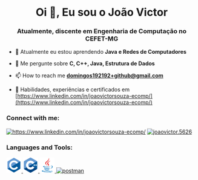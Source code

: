 <h1 align="center">Oi 👋, Eu sou o João Victor</h1>
<h3 align="center">Atualmente, discente em Engenharia de Computação no CEFET-MG</h3>

- 🌱 Atualmente eu estou aprendendo **Java e Redes de Computadores**

- 💬 Me pergunte sobre **C, C++, Java, Estrutura de Dados**

- 📫 How to reach me **domingos192192+github@gmail.com**

- 📄 Habilidades, experiências e certificados em [https://www.linkedin.com/in/joaovictorsouza-ecomp/](https://www.linkedin.com/in/joaovictorsouza-ecomp/)

<h3 align="left">Connect with me:</h3>
<p align="left">
<a href="https://linkedin.com/in/https://www.linkedin.com/in/joaovictorsouza-ecomp/" target="blank"><img align="center" src="https://raw.githubusercontent.com/rahuldkjain/github-profile-readme-generator/master/src/images/icons/Social/linked-in-alt.svg" alt="https://www.linkedin.com/in/joaovictorsouza-ecomp/" height="30" width="40" /></a>
<a href="https://instagram.com/joaovictor.5626" target="blank"><img align="center" src="https://raw.githubusercontent.com/rahuldkjain/github-profile-readme-generator/master/src/images/icons/Social/instagram.svg" alt="joaovictor.5626" height="30" width="40" /></a>
</p>

<h3 align="left">Languages and Tools:</h3>
<p align="left"> <a href="https://www.cprogramming.com/" target="_blank" rel="noreferrer"> <img src="https://raw.githubusercontent.com/devicons/devicon/master/icons/c/c-original.svg" alt="c" width="40" height="40"/> </a> <a href="https://www.w3schools.com/cpp/" target="_blank" rel="noreferrer"> <img src="https://raw.githubusercontent.com/devicons/devicon/master/icons/cplusplus/cplusplus-original.svg" alt="cplusplus" width="40" height="40"/> </a> <a href="https://www.java.com" target="_blank" rel="noreferrer"> <img src="https://raw.githubusercontent.com/devicons/devicon/master/icons/java/java-original.svg" alt="java" width="40" height="40"/> </a> <a href="https://postman.com" target="_blank" rel="noreferrer"> <img src="https://www.vectorlogo.zone/logos/getpostman/getpostman-icon.svg" alt="postman" width="40" height="40"/> </a> </p>


<!--
**John5626/John5626** is a ✨ _special_ ✨ repository because its `README.md` (this file) appears on your GitHub profile.

Here are some ideas to get you started:

- 🔭 I’m currently working on ...
- 🌱 I’m currently learning ...
- 👯 I’m looking to collaborate on ...
- 🤔 I’m looking for help with ...
- 💬 Ask me about ...
- 📫 How to reach me: ...
- 😄 Pronouns: ...
- ⚡ Fun fact: ...
-->
